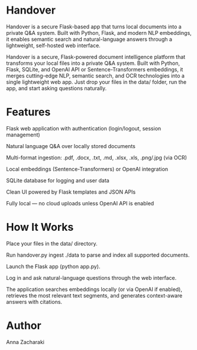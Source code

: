 # Handover
Handover is a secure Flask-based app that turns local documents into a private Q&amp;A system. Built with Python, Flask, and modern NLP embeddings, it enables semantic search and natural-language answers through a lightweight, self-hosted web interface.

Handover is a secure, Flask-powered document intelligence platform that transforms your local files into a private Q&A system. Built with Python, Flask, SQLite, and OpenAI API or Sentence-Transformers embeddings, it merges cutting-edge NLP, semantic search, and OCR technologies into a single lightweight web app. Just drop your files in the data/ folder, run the app, and start asking questions naturally.

# Features

Flask web application with authentication (login/logout, session management)

Natural language Q&A over locally stored documents

Multi-format ingestion: .pdf, .docx, .txt, .md, .xlsx, .xls, .png/.jpg (via OCR)

Local embeddings (Sentence-Transformers) or OpenAI integration

SQLite database for logging and user data

Clean UI powered by Flask templates and JSON APIs

Fully local — no cloud uploads unless OpenAI API is enabled

# How It Works

Place your files in the data/ directory.

Run handover.py ingest ./data to parse and index all supported documents.

Launch the Flask app (python app.py).

Log in and ask natural-language questions through the web interface.

The application searches embeddings locally (or via OpenAI if enabled), retrieves the most relevant text segments, and generates context-aware answers with citations.

# Author
Anna Zacharaki

